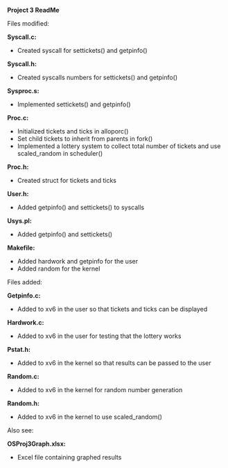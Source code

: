 **Project 3 ReadMe**

Files modified:

**Syscall.c:**

- Created syscall for settickets() and getpinfo()

**Syscall.h:**

- Created syscalls numbers for settickets() and getpinfo()

**Sysproc.s:**

- Implemented settickets() and getpinfo()

**Proc.c:**

- Initialized tickets and ticks in alloporc()  
- Set child tickets to inherit from parents in fork()  
- Implemented a lottery system to collect total number of tickets and use scaled\_random in scheduler()

**Proc.h:**

- Created struct for tickets and ticks

**User.h:**

- Added getpinfo() and settickets() to syscalls

**Usys.pl:**

- Added getpinfo() and settickets()

**Makefile:**

- Added hardwork and getpinfo for the user  
- Added random for the kernel

Files added:

**Getpinfo.c:**

- Added to xv6 in the user so that tickets and ticks can be displayed

**Hardwork.c:**

- Added to xv6 in the user for testing that the lottery works

**Pstat.h:**

- Added to xv6 in the kernel so that results can be passed to the user

**Random.c:**

- Added to xv6 in the kernel for random number generation

**Random.h:**

- Added to xv6 in the kernel to use scaled\_random()

Also see:

**OSProj3Graph.xlsx:**

- Excel file containing graphed results
